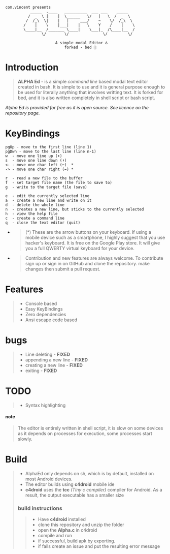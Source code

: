 
```
com.vincent presents
           _____  .____   __________  ___ ___    _____   
          /  _  \ |    |  \______   \/   |   \  /  _  \  
         /  /_\  \|    |   |     ___/    ~    \/  /_\  \ 
        /    |    \    |___|    |   \    Y    /    |    \
        \____|__  /_______ \____|    \___|_  /\____|__  /
                \/        \/               \/         \/ 

                      A simple modal Editor ∆
                          forked - bed 🛌
```

# Introduction

> **ALPHA Ed** - is a simple *command line* based modal text editor created in bash. It is simple to use and it is general purpose enough to be used for literally anything that involves writting text. It is forked for bed, and it is also written completely in shell script or bash script.  

 *Alpha Ed is provided for free as it is open source. See licence on the repository page.*



# KeyBindings

    pgUp - move to the first line (line 1)
    pgDwn - move to the last line (line n-1) 
    w  - move one line up (⬆️)
    s  - move one line down (⬇️)
    <- - move one char left (⬅️)  *
    -> - move one char right (➡️) *

    r  - read a new file to the buffer
    f  - set target file name (the file to save to)
    g  - write to the target file (save)
    
    e  - edit the currently selected line
    a  - create a new line and write on it 
    d  - delete the whole line
    n  - creates a new line, but sticks to the currently selected
    h  - view the help file
    c  - create a command line
    q  - close the text editor (quit)

* > (*) These are the arrow buttons on your keyboard. If using a mobile device such as a smartphone, I highly suggest that you use hacker's keyboard. It is free on the Google Play store. It will give you a full QWERTY virtual keyboard for your device.

- >Contribution and new features are always welcome. To contribute sign up or sign in on GitHub and clone the repository. make changes then submit a pull request.


# Features
 >* Console based
 >* Easy KeyBindings
 >* Zero dependencies 
 >* Ansi escape code based
 

# bugs
   >* Line deleting - **FIXED**
   > * appending a new line - **FIXED**
   > * creating a new line - **FIXED**
   > * exiting - **FIXED**

# TODO
  > * Syntax highlighting
  

#### note 

> The editor is entirely written in shell script, it is slow on some devices as it depends on processes for execution, some processes start slowly.

# Build
> * AlphaEd only depends on sh, which is by default, installed on most Android devices.
> * The editor builds using **c4droid** mobile ide
> * **c4droid** uses the **tcc** *(Tiny c compiler)* compiler for Android. As a result, the output executable has a smaller size
> ### build instructions
>> * Have **c4droid** installed
>> * clone this repository and unzip the folder
>> * open the **Alpha.c** in c4droid 
>> * compile and run
>> * if successful, build apk by exporting.
>> * if fails create an issue and put the resulting error message

